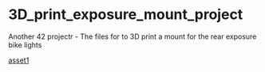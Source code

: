 # 3D_print_exposure_mount_project
Another 42 projectr - The files for to 3D print a mount for the rear exposure bike lights

[asset1](assets/1.png)
